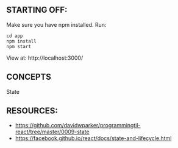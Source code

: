 ## STARTING OFF:

Make sure you have npm installed.
Run:
```
cd app
npm install
npm start
```

View at: http://localhost:3000/

## CONCEPTS

State

## RESOURCES:

* https://github.com/davidwparker/programmingtil-react/tree/master/0009-state
* https://facebook.github.io/react/docs/state-and-lifecycle.html
